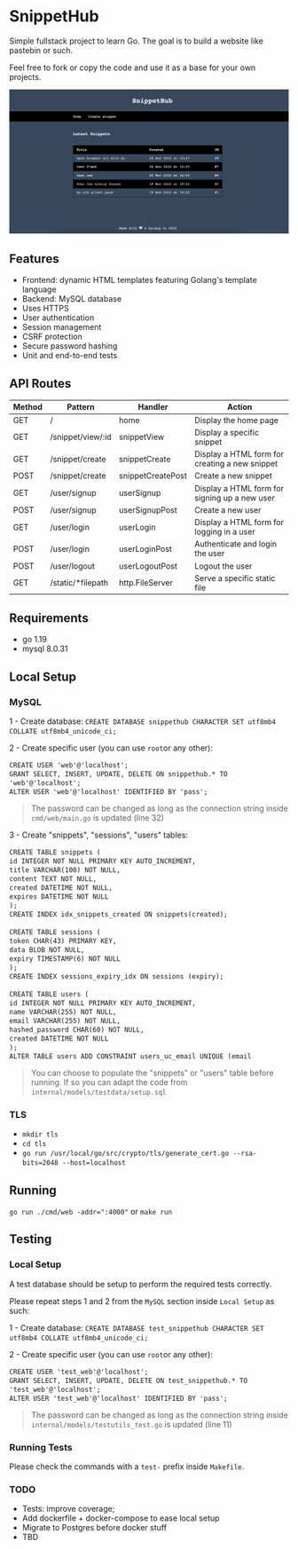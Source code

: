 # SnippetHub
Simple fullstack project to learn Go. The goal is to build a website like pastebin or such.

Feel free to fork or copy the code and use it as a base for your own projects.

![homepage](/images/homepage.png "Snippethub homepage")

## Features

- Frontend: dynamic HTML templates featuring Golang's template language
- Backend: MySQL database
- Uses HTTPS
- User authentication
- Session management
- CSRF protection
- Secure password hashing
- Unit and end-to-end tests

## API Routes

| Method | Pattern | Handler | Action |
| ----------- | ----------- | ----------- | ----------- |
| GET | / | home | Display the home page |
| GET | /snippet/view/:id | snippetView | Display a specific snippet |
| GET | /snippet/create | snippetCreate | Display a HTML form for creating a new snippet |
| POST | /snippet/create | snippetCreatePost | Create a new snippet |
| GET | /user/signup | userSignup | Display a HTML form for signing up a new user |
| POST | /user/signup | userSignupPost | Create a new user |
| GET | /user/login | userLogin | Display a HTML form for logging in a user |
| POST | /user/login | userLoginPost | Authenticate and login the user |
| POST | /user/logout | userLogoutPost | Logout the user |
| GET | /static/*filepath | http.FileServer | Serve a specific static file |

## Requirements
- go 1.19
- mysql 8.0.31

## Local Setup
### MySQL
1 - Create database: `CREATE DATABASE snippethub CHARACTER SET utf8mb4 COLLATE utf8mb4_unicode_ci;`

2 - Create specific user (you can use `root`or any other):
```
CREATE USER 'web'@'localhost';
GRANT SELECT, INSERT, UPDATE, DELETE ON snippethub.* TO 'web'@'localhost';
ALTER USER 'web'@'localhost' IDENTIFIED BY 'pass';
```
> The password can be changed as long as the connection string inside `cmd/web/main.go` is updated (line 32)

3 - Create "snippets", "sessions", "users" tables:
```
CREATE TABLE snippets (
id INTEGER NOT NULL PRIMARY KEY AUTO_INCREMENT,
title VARCHAR(100) NOT NULL,
content TEXT NOT NULL,
created DATETIME NOT NULL,
expires DATETIME NOT NULL
);
CREATE INDEX idx_snippets_created ON snippets(created);

CREATE TABLE sessions (
token CHAR(43) PRIMARY KEY,
data BLOB NOT NULL,
expiry TIMESTAMP(6) NOT NULL
);
CREATE INDEX sessions_expiry_idx ON sessions (expiry);

CREATE TABLE users (
id INTEGER NOT NULL PRIMARY KEY AUTO_INCREMENT,
name VARCHAR(255) NOT NULL,
email VARCHAR(255) NOT NULL,
hashed_password CHAR(60) NOT NULL,
created DATETIME NOT NULL
);
ALTER TABLE users ADD CONSTRAINT users_uc_email UNIQUE (email
```
> You can choose to populate the "snippets" or "users" table before running. If so you can adapt the code from `internal/models/testdata/setup.sql`
### TLS
- `mkdir tls`
- `cd tls`
- `go run /usr/local/go/src/crypto/tls/generate_cert.go --rsa-bits=2048 --host=localhost`

## Running
`go run ./cmd/web -addr=":4000"` or `make run`

## Testing

### Local Setup
A test database should be setup to perform the required tests correctly.

Please repeat steps 1 and 2 from the `MySQL` section inside `Local Setup` as such:

1 - Create database: `CREATE DATABASE test_snippethub CHARACTER SET utf8mb4 COLLATE utf8mb4_unicode_ci;`

2 - Create specific user (you can use `root`or any other):
```
CREATE USER 'test_web'@'localhost';
GRANT SELECT, INSERT, UPDATE, DELETE ON test_snippethub.* TO 'test_web'@'localhost';
ALTER USER 'test_web'@'localhost' IDENTIFIED BY 'pass';
```
> The password can be changed as long as the connection string inside `internal/models/testutils_test.go` is updated (line 11)

### Running Tests
Please check the commands with a `test-` prefix inside `Makefile`.

### TODO
- Tests: improve coverage;
- Add dockerfile + docker-compose to ease local setup
- Migrate to Postgres before docker stuff
- TBD
